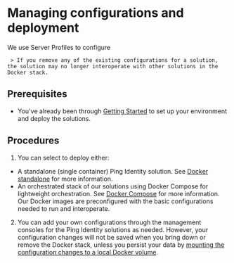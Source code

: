 # Managing configurations and deployment

We use Server Profiles to configure

     > If you remove any of the existing configurations for a solution, the solution may no longer interoperate with other solutions in the Docker stack.

## Prerequisites

  * You've already been through [Getting Started](docs/evaluate.md) to set up your environment and deploy the solutions.

## Procedures

  1. You can select to deploy either:
  
  * A standalone (single container) Ping Identity solution. See [Docker standalone](https://github.com/pingidentity/pingidentity-devops-getting-started/tree/master/10-docker-standalone) for more information.
  * An orchestrated stack of our solutions using Docker Compose for lightweight orchestration. See [Docker Compose](https://github.com/pingidentity/pingidentity-devops-getting-started/tree/master/11-docker-compose) for more information. Our Docker images are preconfigured with the basic configurations needed to run and interoperate. 
  
  2. You can add your own configurations through the management consoles for the Ping Identity solutions as needed. However, your configuration changes will not be saved when you bring down or remove the Docker stack, unless you persist your data by [mounting the configuration changes to a local Docker volume](https://pingidentity-devops.gitbook.io/devops/examples/11-docker-compose#persisting-container-state-and-data).
  
     
